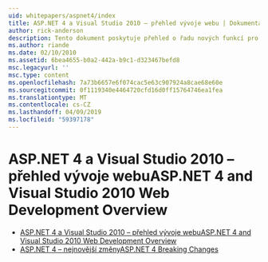 ```yaml
---
uid: whitepapers/aspnet4/index
title: ASP.NET 4 a Visual Studio 2010 – přehled vývoje webu | Dokumentace Microsoftu
author: rick-anderson
description: Tento dokument poskytuje přehled o řadu nových funkcí pro technologii ASP.NET, které jsou zahrnuty v rozhraní.NET Framework 4 a v sadě Visual Studio 2010.
ms.author: riande
ms.date: 02/10/2010
ms.assetid: 6bea4655-b0a2-442a-b9c1-d323467befd8
msc.legacyurl: ''
msc.type: content
ms.openlocfilehash: 7a73b6657e6f074cac5e63c907924a8cae68e60e
ms.sourcegitcommit: 0f1119340e4464720cfd16d0ff15764746ea1fea
ms.translationtype: MT
ms.contentlocale: cs-CZ
ms.lasthandoff: 04/09/2019
ms.locfileid: "59397178"
---
```

# <a name="aspnet-4-and-visual-studio-2010-web-development-overview"></a><span data-ttu-id="d2746-103">ASP.NET 4 a Visual Studio 2010 – přehled vývoje webu</span><span class="sxs-lookup"><span data-stu-id="d2746-103">ASP.NET 4 and Visual Studio 2010 Web Development Overview</span></span>

- [<span data-ttu-id="d2746-104">ASP.NET 4 a Visual Studio 2010 – přehled vývoje webu</span><span class="sxs-lookup"><span data-stu-id="d2746-104">ASP.NET 4 and Visual Studio 2010 Web Development Overview</span></span>](overview.md)
- [<span data-ttu-id="d2746-105">ASP.NET 4 – nejnovější změny</span><span class="sxs-lookup"><span data-stu-id="d2746-105">ASP.NET 4 Breaking Changes</span></span>](breaking-changes.md)
